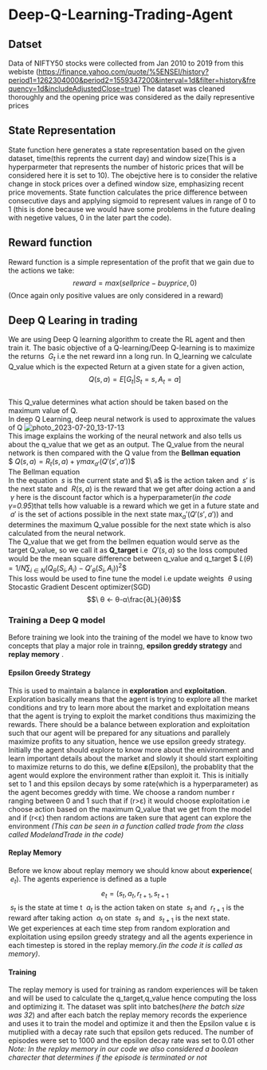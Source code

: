 # Deep-Q-Learning-Trading-Agent
## Datset
Data of NIFTY50 stocks were collected from Jan 2010 to 2019 from this webiste (https://finance.yahoo.com/quote/%5ENSEI/history?period1=1262304000&period2=1559347200&interval=1d&filter=history&frequency=1d&includeAdjustedClose=true) The dataset was cleaned thoroughly and the opening price was considered as the daily representive prices 
## State Representation 
State function here generates a state representation based on the given dataset, time(this reprents the current day) and window size(This is a hyperparmeter that represents the number of historic prices that will be considered here it is set to 10). The obejctive here is to consider the relative change in stock prices over a defined window size, emphasizing recent price movements. State function calculates the price difference between consecutive days and applying sigmoid to represent values in range of 0 to 1 (this is done because we would have some problems in the future dealing with negetive values, 0 in the later part the code).
## Reward function
Reward function is a simple representation of the profit that we gain due to the actions we take:
$$\ reward=max(sellprice-buyprice,0)$$
(Once again only positive values are only considered in a reward)
## Deep Q Learing in trading
We are using Deep Q learning algorithm to create the RL agent and then train it. The basic objective of a Q-learning/Deep Q-learning  is to maximize the returns $\ G_t$ i.e the net reward inn a long run. In Q_learning we calculate Q_value which is the expected Return at a given state for a given action,
$$\ Q(s,a) = E[G_t|S_t=s,A_t=a] $$ <br>
This Q_value determines what action should be taken based on the maximum value of Q.<br>
In deep Q Learning, deep neural network is used to approximate the values of Q
![photo_2023-07-20_13-17-13](https://github.com/rakshith-2100/Deep-Q-Learning-Trading-Agent/assets/99346822/d609477e-a4a5-4192-8dc3-fc07cac04307) <br>
This image explains the working of the neural network and also tells us about the q_value that we get as an output.
The Q_value from the neural network is then compared with the Q value from the **Bellman equation**<br>
$$\ Q(s,a)=R_t(s,a)+γmax_{a'}(Q'(s',a')) \$$ <br>
The Bellman equation <br>
In the equation $\ s$ is the current state and $\ a\$ is the action taken and $\ s'$ is the next state and $\ R(s,a)$ is the reward that we get after doing action a and $\ γ$ here is the discount factor which is a hyperparameter(*in the code γ=0.95*)that tells how valuable is a reward which we get in a future state and $\ a'$ is the set of actions possible in the next state $\max_a'(Q'(s',a'))$ and  determines the maximum Q_value possible for the next state which is also calculated from the neural network.<br>
The Q_value that we get from the bellmen equation would serve as the target Q_value, so we call it as **Q_target** i.e $\ Q'(s,a)$  so the loss computed would be the mean square difference between q_value and q_target 
$$\ L(θ)=1/N\sum_{i∈N}(Q_θ(S_i,A_i)-Q'_θ(S_i,A_i))^2\$$ <br>
This loss would be used to fine tune the model i.e update weights $\ θ$ using Stocastic Gradient Descent optimizer(SGD)
$$\ θ <- θ-α\frac{∂L}{∂θ}$$
### Training a Deep Q model
Before training we look into the training of the model we have to know two concepts that play a major role in trainng, **epsilon greddy strategy** and **replay memory** .
#### Epsilon Greedy Strategy
This is used to maintain a balance in **exploration** and **exploitation**. Exploration basically means that the agent is trying to explore all the market conditions and try to learn more about the market and exploitation means that the agent is trying to exploit the market conditions thus maximizing the rewards. There should be a balance between exploration and exploitation such that our agent will be prepared for any situations and parallely maximize profits to any situation, hence we use epsilon greedy strategy. Initially the agent  should explore to know  more about the enivironment and learn important details about the market and slowly it should start exploiting to maximize returns to do this, we define **ε**(Epsilon), the probablity that the agent would explore the environment rather than exploit it. This is initially set to 1 and this epsilon decays by some rate(which is a hyperparameter) as the agent becomes greddy with time. We choose a random number r ranging between 0 and 1 such that if (r>ε) it would choose exploitation i.e choose action based on the maximum Q_value that we get from the model and if (r<ε) then random actions are taken sure that agent can explore the environment
*(This can be seen in a function called trade from the class called ModelandTrade in the code)*
#### Replay Memory
Before we know about replay memory we should know about **experience**( $\ e_t$). The agents experience is defined as a tuple
$$\ e_t=(s_t,a_t,r_{t+1},s_{t+1}$$
$\ s_t$ is the state at time t $\ a_t$ is the action taken on state $\ s_t$ and $\ r_{t+1}$ is the reward after taking action $\ a_t$ on state $\ s_t$ and $\ s_{t+1}$ is the next state.<br>
We get experiences at each time step from random exploration and exploitation using epsilon greedy strategy and all the agents experience in each timestep is stored in the replay memory.*(in the code it is called as memory)*.
#### Training 
The replay memory is used for training as random experiences will be taken and will be used to calculate the q_target,q_value hence computing the loss and optimizing it.
The dataset was split into batches(*here the batch size was 32*) and after each batch the replay memory records the experience and uses it to train the model and optimize it and then the Epsilon value ε is mutiplied with a decay rate such that epsilon gets reduced. The number of episodes were set to 1000 and the epsilon decay rate was set to 0.01 other<br>
*Note: In the replay memory in our code we also considered a boolean charecter that determines if the episode is terminated or not*
